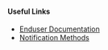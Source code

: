 #### Useful Links
* [Enduser Documentation](#{@sap_docu_url})
* [Notification Methods](https://github.com/sapcc/monasca-api/blob/master/docs/monasca-api-spec.md#notification-methods)
